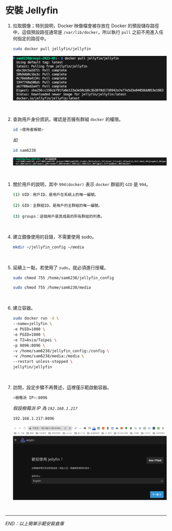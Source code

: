 # 安裝 Jellyfin

1. 拉取鏡像；特別說明，Docker 映像檔會被存放在 Docker 的預設儲存路徑中，這個預設路徑通常是 `/var/lib/docker`，所以執行 `pull` 之前不用進入任何指定的路徑中。

   ```bash
   sudo docker pull jellyfin/jellyfin
   ```

   ![](images/img_01.png)

<br>

2. 查詢用戶身份資訊，確認是否擁有群組 `docker` 的權限。

   ```bash
   id <使用者帳號>
   ```

   _如_

   ```bash
   id sam6238
   ```
   
   ![](images/img_02.png)

<br>

1. 關於用戶的說明，其中 `994(docker)` 表示 `docker` 群組的 `GID` 是 `994`。

   ```bash
   (1) UID：用戶ID，是用戶在系統上的唯一編號。
   
   (2) GID：主群組ID，是用戶的主群組的唯一編號。
   
   (3) groups：這個用戶是其成員的所有群組的列表。
   ```

<br>

4. 建立鏡像使用的目錄，不需要使用 sudo。

   ```bash
   mkdir ~/jellyfin_config ~/media
   ```

<br>

5. 延續上一點，若使用了 `sudo`，就必須進行授權。

   ```bash
   sudo chmod 755 /home/sam6238/jellyfin_config
   ```
   ```bash
   sudo chmod 755 /home/sam6238/media
   ```

<br>

6. 建立容器。

   ```bash
   sudo docker run -d \
   --name=jellyfin \
   -e PUID=1000 \
   -e PGID=1000 \
   -e TZ=Asia/Taipei \
   -p 8096:8096 \
   -v /home/sam6238/jellyfin_config:/config \
   -v /home/sam6238/media:/media \
   --restart unless-stopped \
   jellyfin/jellyfin
   ```

<br>

7. 訪問，設定步驟不再贅述，這裡僅示範啟動容器。

   ```bash
   <樹莓派 IP>:8096
   ```

   _假設樹莓派 IP 為 `192.168.1.217`_

   ```bash
   192.168.1.217:8096
   ```

   ![](images/img_03.png)

<br>

___

_END：以上簡單示範安裝倉庫_